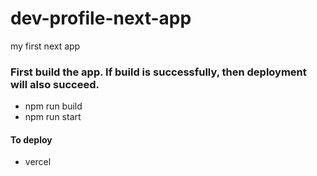 # dev-profile-next-app
 my first next app

### First build the app. If build is successfully, then deployment will also succeed.
 - npm run build
 - npm run start


 #### To deploy
 - vercel
